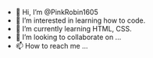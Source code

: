 - 👋 Hi, I’m @PinkRobin1605
- 👀 I’m interested in learning how to code.
- 🌱 I’m currently learning HTML, CSS.
- 💞️ I’m looking to collaborate on ...
- 📫 How to reach me ...

<!---
PinkRobin1605/PinkRobin1605 is a ✨ special ✨ repository because its `README.md` (this file) appears on your GitHub profile.
You can click the Preview link to take a look at your changes.
--->
